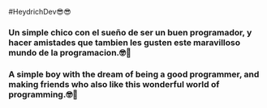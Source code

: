 #HeydrichDev😎😎
### Un simple chico con el sueño de ser un buen programador, y hacer amistades que tambien les gusten este maravilloso mundo de la programacion.🤓🎉
### A simple boy with the dream of being a good programmer, and making friends who also like this wonderful world of programming.🤓🎉
<!---
HeydrichDev/HeydrichDev is a ✨ special ✨ repository because its `README.md` (this file) appears on your GitHub profile.
You can click the Preview link to take a look at your changes.
--->
